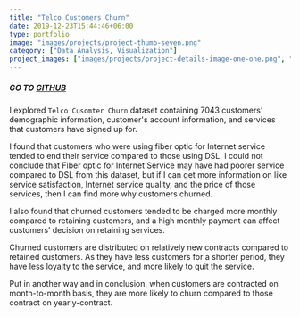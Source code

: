 ```yaml
---
title: "Telco Customers Churn"
date: 2019-12-23T15:44:46+06:00
type: portfolio
image: "images/projects/project-thumb-seven.png"
category: ["Data Analysis, Visualization"]
project_images: ["images/projects/project-details-image-one-one.png", "images/projects/project-details-image-one-two.png"]
---
```


##### GO TO [GITHUB](https://github.com/yejiseoung/Telco_ChurnCustomers)


I explored `Telco Cusomter Churn` dataset containing 7043 customers’ demographic information, customer's account information, and services that customers have signed up for. 


I found that customers who were using fiber optic for Internet service tended to end their service compared to those using DSL. I could not conclude that Fiber optic for Internet Service may have had poorer service compared to DSL from this dataset, but if I can get more information on like service satisfaction, Internet service quality, and the price of those services, then I can find more why customers churned. 

I also found that churned customers tended to be charged more monthly compared to retaining customers, and a high monthly payment can affect customers’ decision on retaining services. 

Churned customers are distributed on relatively new contracts compared to retained customers. As they have less customers for a shorter period, they have less loyalty to the service, and more likely to quit the service. 

Put in another way and in conclusion, when customers are contracted on month-to-month basis, they are more likely to churn compared to those contract on yearly-contract. 
 
